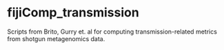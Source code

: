 # fijiComp_transmission
Scripts from Brito, Gurry et. al for computing transmission-related metrics from shotgun metagenomics data.
